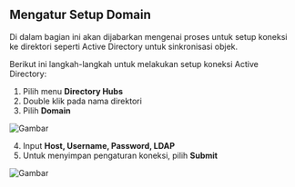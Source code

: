 ## **Mengatur Setup Domain**

Di dalam bagian ini akan dijabarkan mengenai proses untuk setup koneksi ke direktori seperti Active Directory untuk 
sinkronisasi objek.

Berikut ini langkah-langkah untuk melakukan setup koneksi Active Directory:

1. Pilih menu **Directory Hubs**
2. Double klik pada nama direktori
3. Pilih **Domain**

![Gambar](_screenshot/.png/?sanitize=true)

4. Input **Host, Username, Password, LDAP**
5. Untuk menyimpan pengaturan koneksi, pilih **Submit**

![Gambar](_screenshot/.png/?sanitize=true)